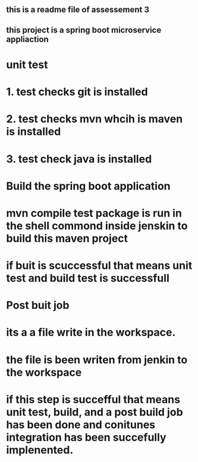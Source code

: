 ## this is a readme file of assessement 3
## this project is a spring boot microservice appliaction

# unit test
# 1. test checks git is installed
# 2. test checks mvn whcih is maven is installed
# 3. test check java is installed

# Build the spring boot application
# mvn compile test package is run in the shell commond inside jenskin to build this maven project
# if buit is scuccessful that means unit test and build test is successfull

# Post buit job
# its a a file write in the workspace.
# the file is been writen from jenkin to the workspace
# if this step is succefful that means unit test, build, and a post build job has been done and conitunes integration has been succefully implenented.
